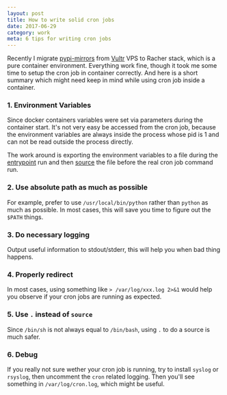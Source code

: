 ```yaml
---
layout: post
title: How to write solid cron jobs
date: 2017-06-29
category: work
meta: 6 tips for writing cron jobs
---
```


Recently I migrate [pypi-mirrors](https://pypi-mirrors.org) from [Vultr](http://www.vultr.com/?ref=7028689) VPS to Racher stack, which is a pure container environment. Everything work fine, though it took me some time to setup the cron job in container correctly. And here is a short summary which might need keep in mind while using cron job inside a container.

### 1. Environment Variables

Since docker containers variables were set via parameters during the container start. It's not very easy be accessed from the cron job, because the environment variables are always inside the process whose pid is 1 and can not be read outside the process directly.

The work around is exporting the environment variables to a file during the [entrypoint](https://github.com/ibigbug/pypi-mirrors/blob/76df880ba5510e463eb1c86c6adf10295c9f17c0/scripts/entrypoint#L6) run and then [source](https://github.com/ibigbug/pypi-mirrors/blob/76df880ba5510e463eb1c86c6adf10295c9f17c0/crontab#L2) the file before the real cron job command run.

### 2. Use absolute path as much as possible

For example, prefer to use `/usr/local/bin/python` rather than `python` as much as possible. In most cases, this will save you time to figure out the `$PATH` things.

### 3. Do necessary logging

Output useful information to stdout/stderr, this will help you when bad thing happens.

### 4. Properly redirect

In most cases, using something like `> /var/log/xxx.log 2>&1` would help you observe if your cron jobs are running as expected.

### 5. Use `.` instead of `source`

Since `/bin/sh` is not always equal to `/bin/bash`, using `.` to do a source is much safer.

### 6. Debug

If you really not sure wether your cron job is running, try to install `syslog` or `rsyslog`, then uncomment the `cron` related logging. Then you'll see something in `/var/log/cron.log`, which might be useful.
